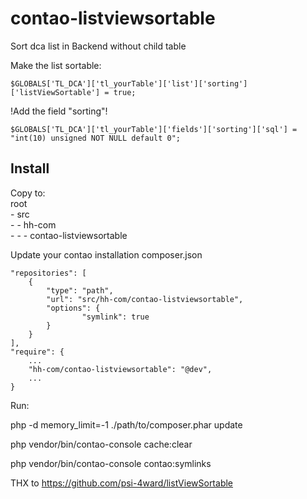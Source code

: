# contao-listviewsortable

Sort dca list in Backend without child table

Make the list sortable:

``` code
$GLOBALS['TL_DCA']['tl_yourTable']['list']['sorting']['listViewSortable'] = true;
```

!Add the field "sorting"!
``` code
$GLOBALS['TL_DCA']['tl_yourTable']['fields']['sorting']['sql'] = "int(10) unsigned NOT NULL default 0";
```

## Install

Copy to:  
root  
\- src  
\- - hh-com  
\- - - contao-listviewsortable  

Update your contao installation composer.json
``` code
"repositories": [
    {
        "type": "path",
        "url": "src/hh-com/contao-listviewsortable",
        "options": {
                "symlink": true
        }
    }
],
"require": {
    ...
    "hh-com/contao-listviewsortable": "@dev",
    ... 
}
```
Run:

php -d memory_limit=-1 ./path/to/composer.phar update

php vendor/bin/contao-console cache:clear

php vendor/bin/contao-console contao:symlinks





THX to https://github.com/psi-4ward/listViewSortable
